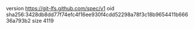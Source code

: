 version https://git-lfs.github.com/spec/v1
oid sha256:3428db8dd77f74efc4f16ee930f4cdd52298a78f3c18b9654411b66636a793b2
size 4119
